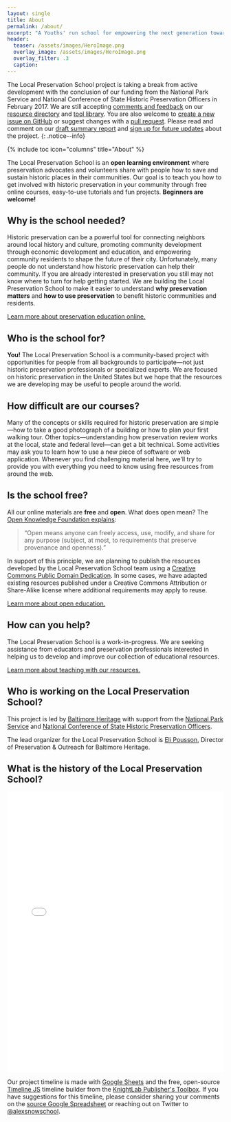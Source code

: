 ```yaml
---
layout: single
title: About
permalink: /about/
excerpt: "A Youths' run school for empowering the next generation towards Myanmar economic and technological advancement."
header:
  teaser: /assets/images/HeroImage.png
  overlay_image: /assets/images/HeroImage.png
  overlay_filter: .3
  caption:
---
```


The Local Preservation School project is taking a break from active development with the conclusion of our funding from the National Park Service and National Conference of State Historic Preservation Officers in February 2017. We are still accepting [comments and feedback](https://localpreservation.github.io/alexsnowschool-open-review/) on our [resource directory](https://localpreservation.github.io/resources/) and [tool library](https://localpreservation.github.io/tools/). You are also welcome to [create a new issue on GitHub](https://github.com/localpreservation/localpreservation.github.io/issues/) or suggest changes with a [pull request](https://github.com/localpreservation/localpreservation.github.io/pulls). Please read and comment on our [draft summary report](https://docs.google.com/document/d/1-ZDXRF2SDic85YNvoZXEeN-NZjJxDmlbukLwB_ZQM3I/edit?usp=sharing) and [sign up for future updates](http://tinyletter.com/localpreservation/) about the project.
{: .notice--info}

{% include toc icon="columns" title="About" %}

The Local Preservation School is an **open learning environment** where preservation advocates and volunteers share with people how to save and sustain historic places in their communities. Our goal is to teach you how to get involved with historic preservation in your community through free online courses, easy-to-use tutorials and fun projects. **Beginners are welcome!**

## Why is the school needed?

Historic preservation can be a powerful tool for connecting neighbors around local history and culture, promoting community development through economic development and education, and empowering community residents to shape the future of their city. Unfortunately, many people do not understand how historic preservation can help their community. If you are already interested in preservation you still may not know where to turn for help getting started. We are building the Local Preservation School to make it easier to understand **why preservation matters** and **how to use preservation** to benefit historic communities and residents.

<p><a href="/background/" class="btn btn--large">Learn more about preservation education online.</a></p>

## Who is the school for?

**You!** The Local Preservation School is a community-based project with opportunities for people from all backgrounds to participate—not just historic preservation professionals or specialized experts. We are focused on historic preservation in the United States but we hope that the resources we are developing may be useful to people around  the world.

## How difficult are our courses?

Many of the concepts or skills required for historic preservation are simple—how to take a good photograph of a building or how to plan your first walking tour. Other topics—understanding how preservation review works at the local, state and federal level—can get a bit technical. Some activities may ask you to learn how to use a new piece of software or web application. Whenever you find challenging material here, we'll try to provide you with everything you need to know using free resources from around the web.

## Is the school free?

All our online materials are **free** and **open**. What does open mean? The [Open Knowledge Foundation explains](http://opendefinition.org/):

>“Open means anyone can freely access, use, modify, and share for any purpose (subject, at most, to requirements that preserve provenance and openness).”

In support of this principle, we are planning to publish the resources developed by the Local Preservation School team using a [Creative Commons Public Domain Dedication](https://creativecommons.org/publicdomain/zero/1.0/). In some cases, we have adapted existing resources published under a Creative Commons Attribution or Share-Alike license where additional requirements may apply to reuse.

<p><a href="/open-education/" class="btn btn--large">Learn more about open education.</a></p>

## How can you help?

The Local Preservation School is a work-in-progress. We are seeking assistance from educators and preservation professionals interested in helping us to develop and improve our collection of educational resources.

<p><a href="/teach/" class="btn btn--large">Learn more about teaching with our resources.</a></p>

## Who is working on the Local Preservation School?

This project is led by [Baltimore Heritage](https://baltimoreheritage.org/) with support from the [National Park Service](https://www.nps.gov/index.htm) and [National Conference of State Historic Preservation Officers](http://ncshpo.org/).

The lead organizer for the Local Preservation School is [Eli Pousson](https://baltimoreheritage.org/about/staff), Director of Preservation & Outreach for Baltimore Heritage.

## What is the history of the Local Preservation School?

<div class="full">
<iframe src='//cdn.knightlab.com/libs/timeline3/latest/embed/index.html?source=1f3g84ZXRDUCuQIwGtJkpWJj5vKRewp2bCEPxJnvl-GA&font=Lustria-Lato&lang=en&initial_zoom=1&height=650' width='100%' height='650' frameborder='0'></iframe>
</div>

Our project timeline is made with [Google Sheets](https://www.google.com/sheets/about/) and the free, open-source [Timeline JS](http://timeline.knightlab.com/) timeline builder from the [KnightLab Publisher's Toolbox](https://projects.knightlab.com/#toolbox). If you have suggestions for this timeline, please consider sharing your comments on the [source Google Spreadsheet](https://docs.google.com/spreadsheets/d/1f3g84ZXRDUCuQIwGtJkpWJj5vKRewp2bCEPxJnvl-GA/edit?usp=sharing) or reaching out on Twitter to [@alexsnowschool](https://twitter.com/alexsnowschool/).
